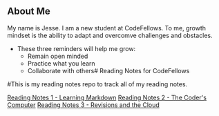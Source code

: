 ## About Me

My name is Jesse. I am a new student at CodeFellows. To me, growth mindset is the ability to adapt and overcomve challenges and obstacles.

- These three reminders will help me grow:
  - Remain open minded
  - Practice what you learn
  - Collaborate with others# Reading Notes for CodeFellows

#This is my reading notes repo to track all of my reading notes.

[Reading Notes 1 - Learning Markdown](markdown.md)
[Reading Notes 2 - The Coder's Computer](coderscomputer.md)
[Reading Notes 3 - Revisions and the Cloud](revisionscloud.md)